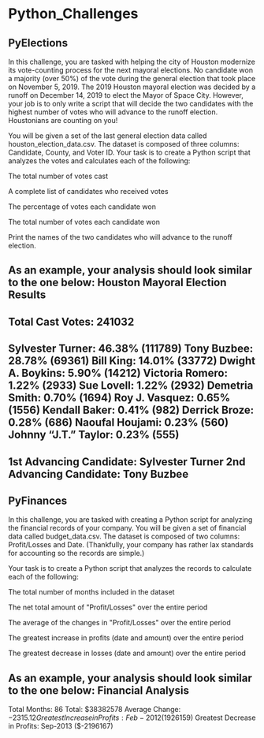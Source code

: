 # Python_Challenges

## PyElections

In this challenge, you are tasked with helping the city of Houston modernize its vote-counting process for the next mayoral elections. No candidate won a majority (over 50%) of the vote during the general election that took place on November 5, 2019. The 2019 Houston mayoral election was decided by a runoff on December 14, 2019 to elect the Mayor of Space City. 
However, your job is to only write a script that will decide the two candidates with the highest number of votes who will advance to the runoff election. Houstonians are counting on you!


You will be given a set of the last general election data called houston_election_data.csv. The dataset is composed of three columns: Candidate, County, and Voter ID. Your task is to create a Python script that analyzes the votes and calculates each of the following:


The total number of votes cast


A complete list of candidates who received votes


The percentage of votes each candidate won


The total number of votes each candidate won


Print the names of the two candidates who will advance to the runoff election.


As an example, your analysis should look similar to the one below:
Houston Mayoral Election Results
-----------------------------------------
Total Cast Votes: 241032
-----------------------------------------
Sylvester Turner: 46.38% (111789)
Tony Buzbee: 28.78% (69361)
Bill King: 14.01% (33772)
Dwight A. Boykins: 5.90% (14212)
Victoria Romero: 1.22% (2933)
Sue Lovell: 1.22% (2932)
Demetria Smith: 0.70% (1694)
Roy J. Vasquez: 0.65% (1556)
Kendall Baker: 0.41% (982)
Derrick Broze: 0.28% (686)
Naoufal Houjami: 0.23% (560)
Johnny “J.T.” Taylor: 0.23% (555)
-----------------------------------------
1st Advancing Candidate: Sylvester Turner
2nd Advancing Candidate: Tony Buzbee
-----------------------------------------

## PyFinances

In this challenge, you are tasked with creating a Python script for analyzing the financial records of your company. You will be given a set of financial data called budget_data.csv. The dataset is composed of two columns: Profit/Losses and Date. (Thankfully, your company has rather lax standards for accounting so the records are simple.)


Your task is to create a Python script that analyzes the records to calculate each of the following:


The total number of months included in the dataset


The net total amount of "Profit/Losses" over the entire period


The average of the changes in "Profit/Losses" over the entire period


The greatest increase in profits (date and amount) over the entire period


The greatest decrease in losses (date and amount) over the entire period


As an example, your analysis should look similar to the one below:
Financial Analysis
----------------------------
Total Months: 86
Total: $38382578
Average  Change: $-2315.12
Greatest Increase in Profits: Feb-2012 ($1926159)
Greatest Decrease in Profits: Sep-2013 ($-2196167)

